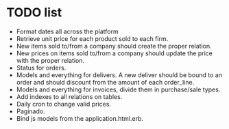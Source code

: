 # TODO list

* Format dates all across the platform
* Retrieve unit price for each product sold to each firm.
* New items sold to/from a company should create the proper relation.
* New prices on items sold to/from a company should update the price with the proper relation.
* Status for orders.
* Models and everything for delivers. A new deliver should be bound to an order and should discount from the amount of each order_line.
* Models and everything for invoices, divide them in purchase/sale types.
* Add indexes to all relations on tables.
* Daily cron to change valid prices.
* Paginado.
* Bind js models from the application.html.erb.

